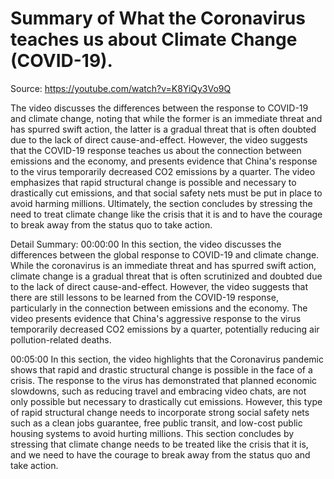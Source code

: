 # Summary of What the Coronavirus teaches us about Climate Change (COVID-19).

Source: https://youtube.com/watch?v=K8YiQy3Vo9Q

The video discusses the differences between the response to COVID-19 and climate change, noting that while the former is an immediate threat and has spurred swift action, the latter is a gradual threat that is often doubted due to the lack of direct cause-and-effect. However, the video suggests that the COVID-19 response teaches us about the connection between emissions and the economy, and presents evidence that China's response to the virus temporarily decreased CO2 emissions by a quarter. The video emphasizes that rapid structural change is possible and necessary to drastically cut emissions, and that social safety nets must be put in place to avoid harming millions. Ultimately, the section concludes by stressing the need to treat climate change like the crisis that it is and to have the courage to break away from the status quo to take action.

Detail Summary: 
00:00:00
In this section, the video discusses the differences between the global response to COVID-19 and climate change. While the coronavirus is an immediate threat and has spurred swift action, climate change is a gradual threat that is often scrutinized and doubted due to the lack of direct cause-and-effect. However, the video suggests that there are still lessons to be learned from the COVID-19 response, particularly in the connection between emissions and the economy. The video presents evidence that China's aggressive response to the virus temporarily decreased CO2 emissions by a quarter, potentially reducing air pollution-related deaths.

00:05:00
In this section, the video highlights that the Coronavirus pandemic shows that rapid and drastic structural change is possible in the face of a crisis. The response to the virus has demonstrated that planned economic slowdowns, such as reducing travel and embracing video chats, are not only possible but necessary to drastically cut emissions. However, this type of rapid structural change needs to incorporate strong social safety nets such as a clean jobs guarantee, free public transit, and low-cost public housing systems to avoid hurting millions. This section concludes by stressing that climate change needs to be treated like the crisis that it is, and we need to have the courage to break away from the status quo and take action.

